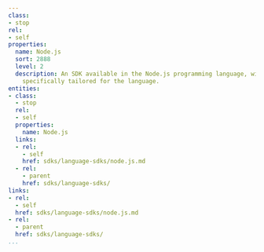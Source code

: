```yaml
---
class:
- stop
rel:
- self
properties:
  name: Node.js
  sort: 2888
  level: 2
  description: An SDK available in the Node.js programming language, with consideration
    specifically tailored for the language.
entities:
- class:
  - stop
  rel:
  - self
  properties:
    name: Node.js
  links:
  - rel:
    - self
    href: sdks/language-sdks/node.js.md
  - rel:
    - parent
    href: sdks/language-sdks/
links:
- rel:
  - self
  href: sdks/language-sdks/node.js.md
- rel:
  - parent
  href: sdks/language-sdks/
...
```


